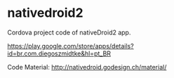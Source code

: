 # nativedroid2
Cordova project code of nativeDroid2 app.

https://play.google.com/store/apps/details?id=br.com.diegoszmidtke&hl=pt_BR

Code Material: http://nativedroid.godesign.ch/material/
